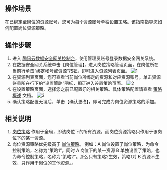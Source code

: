 ## 操作场景
在已绑定至岗位的资源账号，您可为每个资源账号单独设置策略。该指南指导您如何配置岗位资源策略。



## 操作步骤
1. 进入 [腾讯云数据安全网关控制台](https://console.cloud.tencent.com/dasb)，使用管理员账号登录数据安全网关系统。
2. 在数据安全网关系统单击【岗位管理】，进入岗位策略管理页面，在岗位所在当前行单击“绑定帐号或资源“按钮，即可进入资源列表页面。
![1](https://main.qcloudimg.com/raw/d742abfdb7bb07138c593bd09b271bf4.png)
3. 在资源列表页面，您可查看当前岗位所绑定的资源和对应资源账号。单击资源账号所在行下的“设置策略”图标，即可进入设置策略页面。
![2](https://main.qcloudimg.com/raw/047026300413f639d6e758cedfbbf471.png)
4. 在设置策略页面，选择您之前已配置好的相关策略。具体策略配置请查看 [策略概述]() 文档。
![3](https://main.qcloudimg.com/raw/30642615d59b58dc89e8475de2e1a7cf.png)
5. 确认策略配置无误后，单击【确认更改】，即可完成为岗位资源策略的添加。

## 相关说明
1. [岗位策略]() 作用于全局，即该岗位下的所有资源，而岗位资源策略只作用于该岗位下的某一资源。
2. 岗位资源策略优先级高于 [岗位策略]()。
例如：A 岗位设置了岗位策略，为命令控制策略，名称为“策略1”。同时 A 岗位下的某一资源 B 单独设置了策略，也为命令控制策略，名称为“策略2”。那么只有策略2生效，策略1对 B 资源不生效，只作用于岗位的其他资源。。
